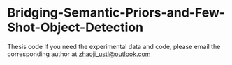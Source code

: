 # Bridging-Semantic-Priors-and-Few-Shot-Object-Detection
Thesis code
If you need the experimental data and code, please email the corresponding author at zhaoji_ustl@outlook.com
